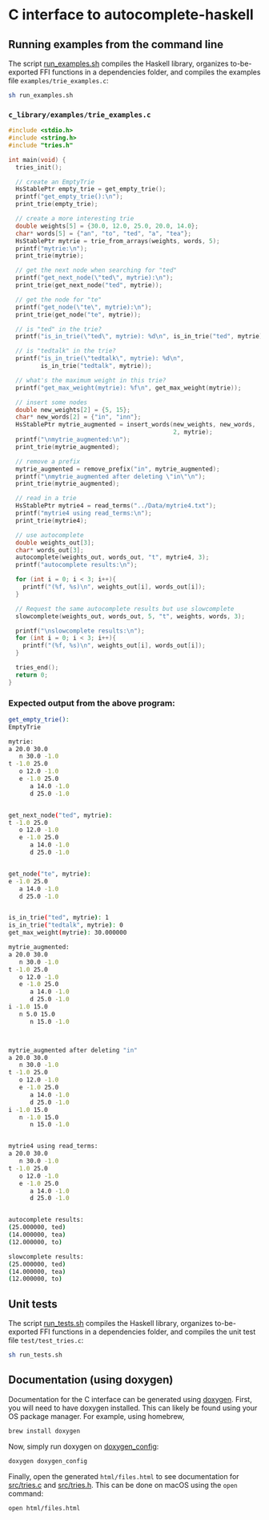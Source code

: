 # C interface to autocomplete-haskell

## Running examples from the command line

The script [run_examples.sh](run_examples.sh) compiles the Haskell library, organizes to-be-exported FFI functions in a dependencies folder, and compiles the examples file `examples/trie_examples.c`: 

```zsh
sh run_examples.sh
```

### `c_library/examples/trie_examples.c`

```c
#include <stdio.h>
#include <string.h>
#include "tries.h"

int main(void) {
  tries_init();

  // create an EmptyTrie
  HsStablePtr empty_trie = get_empty_trie();
  printf("get_empty_trie():\n");
  print_trie(empty_trie);

  // create a more interesting trie
  double weights[5] = {30.0, 12.0, 25.0, 20.0, 14.0};
  char* words[5] = {"an", "to", "ted", "a", "tea"};
  HsStablePtr mytrie = trie_from_arrays(weights, words, 5);
  printf("mytrie:\n");
  print_trie(mytrie);

  // get the next node when searching for "ted"
  printf("get_next_node(\"ted\", mytrie):\n");
  print_trie(get_next_node("ted", mytrie));

  // get the node for "te"
  printf("get_node(\"te\", mytrie):\n");
  print_trie(get_node("te", mytrie));

  // is "ted" in the trie?
  printf("is_in_trie(\"ted\", mytrie): %d\n", is_in_trie("ted", mytrie));

  // is "tedtalk" in the trie?
  printf("is_in_trie(\"tedtalk\", mytrie): %d\n",
         is_in_trie("tedtalk", mytrie));

  // what's the maximum weight in this trie?
  printf("get_max_weight(mytrie): %f\n", get_max_weight(mytrie));

  // insert some nodes
  double new_weights[2] = {5, 15};
  char* new_words[2] = {"in", "inn"};
  HsStablePtr mytrie_augmented = insert_words(new_weights, new_words,
                                              2, mytrie);
  printf("\nmytrie_augmented:\n");
  print_trie(mytrie_augmented);

  // remove a prefix
  mytrie_augmented = remove_prefix("in", mytrie_augmented);
  printf("\nmytrie_augmented after deleting \"in\"\n");
  print_trie(mytrie_augmented);

  // read in a trie
  HsStablePtr mytrie4 = read_terms("../Data/mytrie4.txt");
  printf("mytrie4 using read_terms:\n");
  print_trie(mytrie4);

  // use autocomplete
  double weights_out[3];
  char* words_out[3];
  autocomplete(weights_out, words_out, "t", mytrie4, 3);
  printf("autocomplete results:\n");

  for (int i = 0; i < 3; i++){
    printf("(%f, %s)\n", weights_out[i], words_out[i]);
  }

  // Request the same autocomplete results but use slowcomplete
  slowcomplete(weights_out, words_out, 5, "t", weights, words, 3);

  printf("\nslowcomplete results:\n");
  for (int i = 0; i < 3; i++){
    printf("(%f, %s)\n", weights_out[i], words_out[i]);
  }

  tries_end();
  return 0;
}
```

### Expected output from the above program:

```zsh
get_empty_trie():
EmptyTrie

mytrie:
a 20.0 30.0
   n 30.0 -1.0
t -1.0 25.0
   o 12.0 -1.0
   e -1.0 25.0
      a 14.0 -1.0
      d 25.0 -1.0


get_next_node("ted", mytrie):
t -1.0 25.0
   o 12.0 -1.0
   e -1.0 25.0
      a 14.0 -1.0
      d 25.0 -1.0


get_node("te", mytrie):
e -1.0 25.0
   a 14.0 -1.0
   d 25.0 -1.0


is_in_trie("ted", mytrie): 1
is_in_trie("tedtalk", mytrie): 0
get_max_weight(mytrie): 30.000000

mytrie_augmented:
a 20.0 30.0
   n 30.0 -1.0
t -1.0 25.0
   o 12.0 -1.0
   e -1.0 25.0
      a 14.0 -1.0
      d 25.0 -1.0
i -1.0 15.0
   n 5.0 15.0
      n 15.0 -1.0



mytrie_augmented after deleting "in"
a 20.0 30.0
   n 30.0 -1.0
t -1.0 25.0
   o 12.0 -1.0
   e -1.0 25.0
      a 14.0 -1.0
      d 25.0 -1.0
i -1.0 15.0
   n -1.0 15.0
      n 15.0 -1.0


mytrie4 using read_terms:
a 20.0 30.0
   n 30.0 -1.0
t -1.0 25.0
   o 12.0 -1.0
   e -1.0 25.0
      a 14.0 -1.0
      d 25.0 -1.0


autocomplete results:
(25.000000, ted)
(14.000000, tea)
(12.000000, to)

slowcomplete results:
(25.000000, ted)
(14.000000, tea)
(12.000000, to)

```

## Unit tests

The script [run_tests.sh](run_tests.sh) compiles the Haskell library, organizes to-be-exported FFI functions in a dependencies folder, and compiles the unit test file `test/test_tries.c`: 

```zsh
sh run_tests.sh
```

## Documentation (using doxygen)

Documentation for the C interface can be generated using [doxygen](https://www.doxygen.nl/index.html). First, you will need to have doxygen installed. This can likely be found using your OS package manager. For example, using homebrew,

```zsh
brew install doxygen
```

Now, simply run doxygen on [doxygen_config](doxygen_config):

```zsh
doxygen doxygen_config
```

Finally, open the generated `html/files.html` to see documentation for [src/tries.c](src/tries.c) and [src/tries.h](src/tries.h). This can be done on macOS using the `open` command:

```zsh
open html/files.html
```
